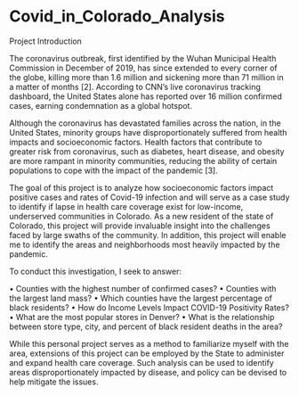 # Covid_in_Colorado_Analysis
Project Introduction

The coronavirus outbreak, first identified by the Wuhan Municipal Health Commission in December of 2019, has since extended to every corner of the globe, killing more than 1.6 million and sickening more than 71 million in a matter of months [2].  According to CNN’s live coronavirus tracking dashboard, the United States alone has reported over 16 million confirmed cases, earning condemnation as a global hotspot.  

Although the coronavirus has devastated families across the nation, in the United States, minority groups have disproportionately suffered from health impacts and socioeconomic factors.  Health factors that contribute to greater risk from coronavirus, such as diabetes, heart disease, and obesity are more rampant in minority communities, reducing the ability of certain populations to cope with the impact of the pandemic [3].  

The goal of this project is to analyze how socioeconomic factors impact positive cases and rates of Covid-19 infection and will serve as a case study to identify if lapse in health care coverage exist for low-income, underserved communities in Colorado.  As a new resident of the state of Colorado, this project will provide invaluable insight into the challenges faced by large swaths of the community.  In addition, this project will enable me to identify the areas and neighborhoods most heavily impacted by the pandemic.  

To conduct this investigation, I seek to answer:

•	Counties with the highest number of confirmed cases?
•	Counties with the largest land mass?
•	Which counties have the largest percentage of black residents?
•	How do Income Levels Impact COVID-19 Positivity Rates?
•	What are the most popular stores in Denver?
•	What is the relationship between store type, city, and percent of black resident deaths in the area?

While this personal project serves as a method to familiarize myself with the area, extensions of this project can be employed by the State to administer and expand health care coverage.  Such analysis can be used to identify areas disproportionately impacted by disease, and policy can be devised to help mitigate the issues.  
 
